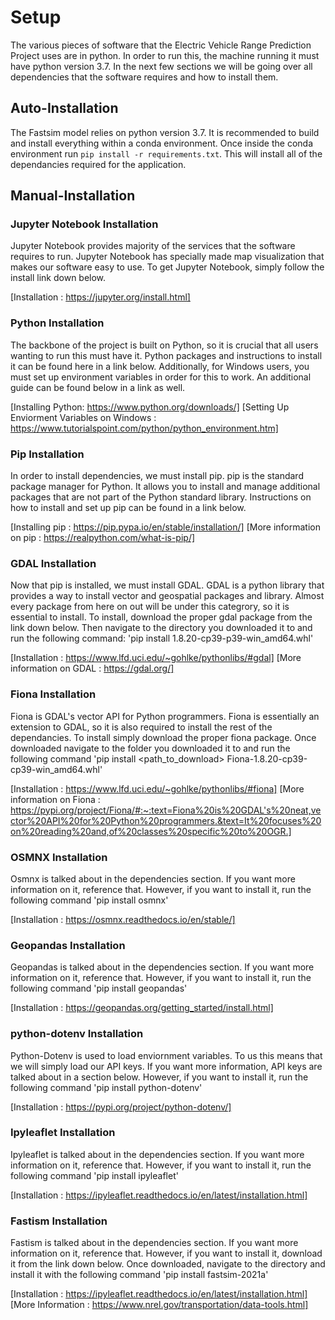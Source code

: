 # Setup
The various pieces of software that the Electric Vehicle Range Prediction Project uses are in python.  In order to run this, the machine running it must have python version 3.7.  In the next few sections we will be going over all dependencies that the software requires and how to install them.

## Auto-Installation
The Fastsim model relies on python version 3.7. It is recommended to build and install everything within a conda environment.
Once inside the conda environment run `pip install -r requirements.txt`. This will install all of the dependancies required for the application.

## Manual-Installation

### Jupyter Notebook Installation
Jupyter Notebook provides majority of the services that the software requires to run.  Jupyter Notebook has specially made map visualization that makes our software easy to use.  To get Jupyter Notebook, simply follow the install link down below.

[Installation : https://jupyter.org/install.html]

### Python Installation
The backbone of the project is built on Python, so it is crucial that all users wanting to run this must have it.  Python packages and instructions to install it can be found here in a link below.  Additionally, for Windows users, you must set up environment variables in order for this to work.  An additional guide can be found below in a link as well.

[Installing Python: https://www.python.org/downloads/]
[Setting Up Enviorment Variables on Windows : https://www.tutorialspoint.com/python/python_environment.htm]

### Pip Installation
In order to install dependencies, we must install pip.  pip is the standard package manager for Python. It allows you to install and manage additional packages that are not part of the Python standard library.  Instructions on how to install and set up pip can be found in a link below.

[Installing pip : https://pip.pypa.io/en/stable/installation/]
[More information on pip : https://realpython.com/what-is-pip/]

### GDAL Installation
Now that pip is installed, we must install GDAL.  GDAL is a python library that provides a way to install vector and geospatial packages and library.  Almost every package from here on out will be under this categrory, so it is essential to install.  To install, download the proper gdal package from the link down below.  Then navigate to the directory you downloaded it to and run the following command: 'pip install <path-to-file> 1.8.20-cp39-p39-win_amd64.whl'

[Installation  : https://www.lfd.uci.edu/~gohlke/pythonlibs/#gdal]
[More information on GDAL : https://gdal.org/]

### Fiona Installation
Fiona is GDAL's vector API for Python programmers.  Fiona is essentially an extension to GDAL, so it is also required to install the rest of the dependancies.  To install simply download the proper fiona package.  Once downloaded navigate to the folder you downloaded it to and run the following command 'pip install <path_to_download> Fiona-1.8.20-cp39-cp39-win_amd64.whl'

[Installation  : https://www.lfd.uci.edu/~gohlke/pythonlibs/#fiona]
[More information on Fiona : https://pypi.org/project/Fiona/#:~:text=Fiona%20is%20GDAL's%20neat,vector%20API%20for%20Python%20programmers.&text=It%20focuses%20on%20reading%20and,of%20classes%20specific%20to%20OGR.]

### OSMNX Installation
Osmnx is talked about in the dependencies section.  If you want more information on it, reference that.  However, if you want to install it, run the following command 'pip install osmnx'

[Installation : https://osmnx.readthedocs.io/en/stable/]

### Geopandas Installation
Geopandas is talked about in the dependencies section.  If you want more information on it, reference that.  However, if you want to install it, run the following command 'pip install geopandas'

[Installation : https://geopandas.org/getting_started/install.html]

### python-dotenv Installation
Python-Dotenv is used to load enviornment variables.  To us this means that we will simply load our API keys.  If you want more information, API keys are talked about in a section below.  However, if you want to install it, run the following command 'pip install python-dotenv'

[Installation : https://pypi.org/project/python-dotenv/]

### Ipyleaflet Installation
Ipyleaflet is talked about in the dependencies section.  If you want more information on it, reference that.  However, if you want to install it, run the following command 'pip install ipyleaflet'

[Installation : https://ipyleaflet.readthedocs.io/en/latest/installation.html]

### Fastism Installation
Fastism is talked about in the dependencies section.  If you want more information on it, reference that.  However, if you want to install it, download it from the
link down below.  Once downloaded, navigate to the directory and install it with the following command 'pip install <directory-to-fastsim> fastsim-2021a'

[Installation : https://ipyleaflet.readthedocs.io/en/latest/installation.html]
[More Information : https://www.nrel.gov/transportation/data-tools.html]
